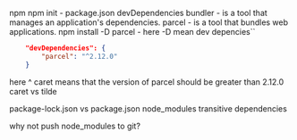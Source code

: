 npm
npm init - 
package.json
devDependencies
bundler - is a tool that manages an application's dependencies.
parcel - is a tool that bundles web applications.
npm install -D parcel - here -D mean dev depencies``
``` Json
    "devDependencies": {
        "parcel": "^2.12.0"
    }
```
here ^ caret means that the version of parcel should be greater than 2.12.0 
caret vs tilde

package-lock.json vs package.json
node_modules
transitive dependencies

why not push node_modules to git?
